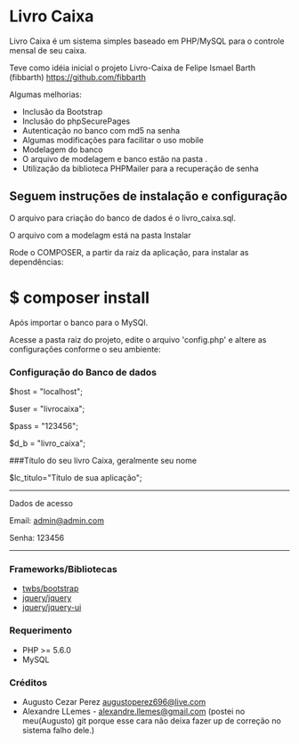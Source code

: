 # Livro Caixa 

Livro Caixa é um sistema simples baseado em PHP/MySQL para o controle mensal de seu caixa.

Teve como idéia inicial o projeto Livro-Caixa de Felipe Ismael Barth (fibbarth)
https://github.com/fibbarth

Algumas melhorias:
* Inclusão da Bootstrap
* Inclusão do phpSecurePages
* Autenticação no banco com md5 na senha
* Algumas modificações para facilitar o uso mobile
* Modelagem do banco
* O arquivo de modelagem e banco estão na pasta <Instalar>.
* Utilização da biblioteca PHPMailer para a recuperação de senha


﻿Seguem instruções de instalação e configuração
----------------------------------------------

O arquivo para criação do banco de dados é o livro_caixa.sql.

O arquivo com a modelagm está na pasta Instalar

Rode o COMPOSER, a partir da raiz da aplicação, para instalar as dependências:

# $ composer install

Após importar o banco para o MySQl.

Acesse a pasta raiz do projeto, edite o arquivo 'config.php' e altere as configurações conforme o seu ambiente:

### Configuração do Banco de dados

$host = "localhost";

$user = "livrocaixa";

$pass = "123456";

$d_b = "livro_caixa";

###Título do seu livro Caixa, geralmente seu nome

$lc_titulo="Título de sua aplicação";


---------------------------------------

Dados de acesso

Email: admin@admin.com

Senha: 123456

---------------------------------------


### Frameworks/Bibliotecas
* [twbs/bootstrap](https://github.com/twbs/bootstrap) 
* [jquery/jquery](https://github.com/jquery/jquery) 
* [jquery/jquery-ui](https://github.com/jquery/jquery-ui) 

### Requerimento
* PHP >= 5.6.0
* MySQL

### Créditos
* Augusto Cezar Perez augustoperez696@live.com
* Alexandre LLemes - alexandre.llemes@gmail.com (postei no meu(Augusto) git porque esse cara não deixa fazer up de correção no sistema falho dele.)

